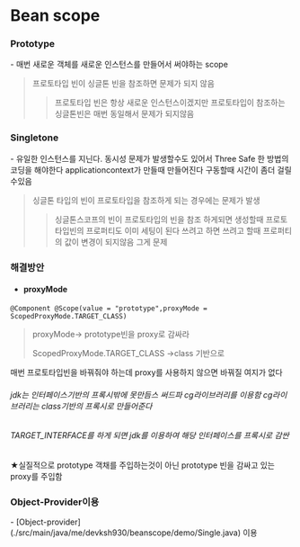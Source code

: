 <h1>Bean scope</h1>

<h3>Prototype </h3>
- 매번 새로운 객체를 새로운 인스턴스를 만들어서 써야하는 scope

>프로토타입 빈이 싱글톤 빈을 참조하면 문제가 되지 않음
>>프로토타입 빈은 항상 새로운 인스턴스이겠지만 프로토타입이 참조하는 싱글톤빈은 매번 동일해서 문제가 되지않음


<h3>Singletone</h3> 
- 유일한 인스턴스를 지닌다. 동시성 문제가 발생할수도 있어서 Three Safe 한 방법의 코딩을 해야한다 applicationcontext가 만들때 만들어진다 구동할때 시간이 좀더 걸릴수있음

>싱글톤 타입의 빈이 프로토타입을 참조하게 되는 경우에는 문제가 발생
>>싱글톤스코프의 빈이 프로토타입의 빈을 참조 하게되면 생성할때 프로토타입빈의 프로퍼티도 이미 세팅이 된다 쓰려고 하면 쓰려고 할때 프로퍼티의 값이 변경이 되지않음 그게 문제

<h3> 해결방안</h3>  

- <h4>proxyMode</h4>
<pre><code>@Component @Scope(value = "prototype",proxyMode = ScopedProxyMode.TARGET_CLASS)
</code></pre>
><p>proxyMode-> prototype빈을 proxy로 감싸라</p><p>ScopedProxyMode.TARGET_CLASS ->class 기반으로</p>

매번 프로토타입빈을 바꿔줘야 하는데 proxy를 사용하지 않으면 바꿔질 여지가 없다 
###### jdk는 인터페이스기반의 프록시밖에 못만듬스 써드파 cg라이브러리를 이용함 cg라이브러리는 class기반의 프록시로 만들어준다 
###### TARGET_INTERFACE를 하게 되면 jdk를 이용하여 해당 인터페이스를 프록시로 감싼 

★실질적으로 prototype 객채를 주입하는것이 아닌  prototype 빈을 감싸고 있는 proxy를 주입함

<h3>Object-Provider이용</h3>
- [Object-provider](./src/main/java/me/devksh930/beanscope/demo/Single.java) 이용
